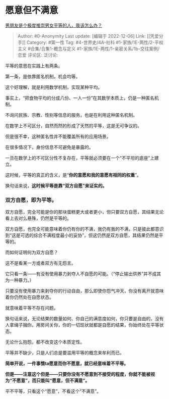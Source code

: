 # 愿意但不满意
[男朋友是个极度推崇男女平等的人，我该怎么办？](https://www.zhihu.com/question/329600375/answer/2789368344)

> Author: #0-Anonymity
> Last update: [编辑于 2022-12-06]
> Link: [[凭爱分手]]
> Category: #第一性
> Tag: #4-世界史/4A-社科 #1-家族/1E-两性/2-平权主义 #合集/合集1-概念与定义 #1-家族/1E-两性/1-亲密关系/1b-交往案例/恋爱
> 评论区:
> 泛讨论:

平等的意思在实践上有两条。

第一条，是依靠匿名机制，机会均等。

这个好理解，就是利用数学机制，实现某种平均。

事实上，“把食物平均的分成八份、一人一份”在其数学本质上，仍是一种匿名机制。

不询问民族、宗教、性别等信息的服务，也是在利用这种匿名机制。

在数学上不可区分，自然而然的形成了天然的平等，这是无可争议的。

但是很不幸，这种匿名性并不能覆盖所有的应用场景。

在很多情况下，身份信息不可避免是暴露的。

一旦在数学上的不可区分性不复存在，平等就必须要在一个“不平坦的底座”上建立。

这时候，平等的真正的含义，是“**你的意愿和我的意愿有相同的权重**”。

换句话来说，**这时候平等是靠“双方自愿”来证实的。**

### 双方自愿，即为平等。

双方自愿，完全可能是你的那块蛋糕更大或者更小，但只要双方自愿，其结果无论看上去对么悬殊，仍然是平等的。

双方自愿，也完全可能意味着你仍有你的不满，我仍有我的不满，只是彼此都意识到“这是可选的综合不满程度最小的妥协”，但这仍然是双方自愿，其结果仍然是平等的。

而如何证明何为双方自愿？

这不是看某一方或者双方有无怨言。

它只看一条——有没有使用暴力剥夺人不自愿的可能。（“停止输出供养”并不成其为一种暴力。）

只要没有使用暴力来剥夺你的行动自由，那么即使你怨气冲天，你没有离开就意味着你仍然处在自愿状态。

就意味着平等不存在问题。

换句话来说，无论结果的数量如何、你自己的满意度如何，你只要是自由的，没有人拿绳子捆你，用房间关你，你的一切现状就都是自愿的结果，你始终处在平等状态。

无论什么抱怨，都不改变这个本质定性。

平等并不缺少，只是人们总是要滥用平等的概念来牟利而已。

**简单开说，一件事情ta愿意而你不愿意，就已经意味着不平等。**

**但是——注意这个但是——只要你没有不愿意到不接受的程度，你就不能被视为“不愿意”，而只能叫“愿意，但不满意”。**

平不平等，只看这个“愿意”，不看这个“不满意”。
